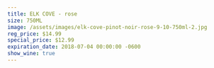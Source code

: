 ```yaml
---
title: ELK COVE - rose
size: 750ML
image: /assets/images/elk-cove-pinot-noir-rose-9-10-750ml-2.jpg
reg_price: $14.99
special_price: $12.99
expiration_date: 2018-07-04 00:00:00 -0600
show_wine: true
---
```


